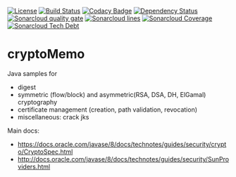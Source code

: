 [![License](https://img.shields.io/badge/License-Apache%202.0-blue.svg)](https://opensource.org/licenses/Apache-2.0)
[![Build Status](https://travis-ci.org/adioss/cryptoMemo.svg?branch=master)](https://travis-ci.org/adioss/cryptoMemo)
[![Codacy Badge](https://api.codacy.com/project/badge/Grade/c40f87debdc244e79525e851a1d357e2)](https://www.codacy.com/app/adioss/cryptoMemo?utm_source=github.com&amp;utm_medium=referral&amp;utm_content=adioss/cryptoMemo&amp;utm_campaign=Badge_Grade)
[![Dependency Status](https://www.versioneye.com/user/projects/596c88c2368b080047e350a3/badge.svg?style=flat-square)](https://www.versioneye.com/user/projects/596c88c2368b080047e350a3)
[![Sonarcloud quality gate](https://sonarcloud.io/api/badges/gate?key=com.adioss.security:cryptography)](https://sonarcloud.io/dashboard?id=com.adioss.security:cryptography)
[![Sonarcloud lines](https://sonarcloud.io/api/badges/measure?key=com.adioss.security:cryptography&metric=lines)](https://sonarcloud.io/dashboard?id=com.adioss.security:cryptography)
[![Sonarcloud Coverage](https://sonarcloud.io/api/badges/measure?key=com.adioss.security:cryptography&metric=coverage)](https://sonarcloud.io/component_measures/metric/coverage/list?id=com.adioss.security%3Acryptography)
[![Sonarcloud Tech Debt](https://sonarcloud.io/api/badges/measure?key=com.adioss.security:cryptography&metric=sqale_debt_ratio)](https://sonarcloud.io/project/issues?facetMode=effort&id=com.adioss.security%3Acryptography&resolved=false&types=CODE_SMELL)

# cryptoMemo
Java samples for 
* digest
* symmetric (flow/block) and asymmetric(RSA, DSA, DH, ElGamal) cryptography
* certificate management (creation, path validation, revocation)
* miscellaneous: crack jks

Main docs:
* https://docs.oracle.com/javase/8/docs/technotes/guides/security/crypto/CryptoSpec.html
* http://docs.oracle.com/javase/8/docs/technotes/guides/security/SunProviders.html

